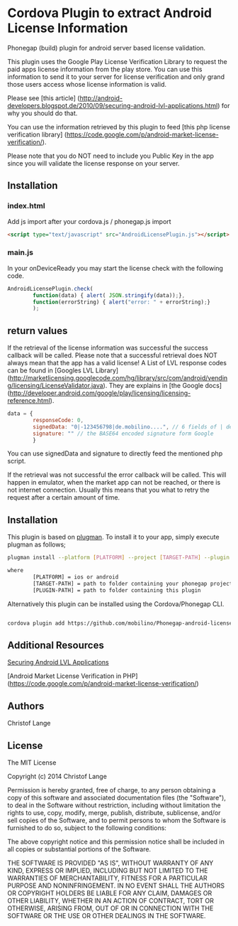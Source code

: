 Cordova Plugin to extract Android License Information
===============================

Phonegap (build) plugin for android server based license validation.

This plugin uses the Google Play License Verification Library to request the paid apps license information from the play store. You can use this information to send it to your server for license verification and only grand those users access whose license information is valid.

Please see [this article] (http://android-developers.blogspot.de/2010/09/securing-android-lvl-applications.html) for why you should do that.

You can use the information retrieved by this plugin to feed [this php license verification library] (https://code.google.com/p/android-market-license-verification/).

Please note that you do NOT need to include you Public Key in the app since you will validate the license response on your server.

## Installation

### index.html

Add js import after your cordova.js / phonegap.js import
```html
<script type="text/javascript" src="AndroidLicensePlugin.js"></script>
```

### main.js

In your onDeviceReady you may start the license check with the following code.

```js
AndroidLicensePlugin.check(
        function(data) { alert( JSON.stringify(data));},
        function(errorString) { alert("error: " + errorString);}
        );
```

## return values

If the retrieval of the license information was successful the success callback will be called. Please note that a successful retrieval does NOT always mean that the app has a valid license! A List of LVL response codes can be found in [Googles LVL Library] (http://marketlicensing.googlecode.com/hg/library/src/com/android/vending/licensing/LicenseValidator.java). They are explains in [the Google docs] (http://developer.android.com/google/play/licensing/licensing-reference.html).
```js
data = {
        responseCode: 0,
        signedData: "0|-123456798|de.mobilino....", // 6 fields of | delimiter data
        signature: "" // the BASE64 encoded signature form Google
        } 
```
You can use signedData and signature to directly feed the mentioned php script.


If the retrieval was not successful the error callback will be called. This will happen in emulator, when the market app can not be reached, or there is not internet connection. Usually this means that you what to retry the request after a certain amount of time.

## Installation
This plugin is based on [plugman](https://github.com/apache/cordova-plugman). To install it to your app,
simply execute plugman as follows;

```sh
plugman install --platform [PLATFORM] --project [TARGET-PATH] --plugin [PLUGIN-PATH]

where
        [PLATFORM] = ios or android
        [TARGET-PATH] = path to folder containing your phonegap project
        [PLUGIN-PATH] = path to folder containing this plugin
```

Alternatively this plugin can be installed using the Cordova/Phonegap CLI.


```sh

cordova plugin add https://github.com/mobilino/Phonegap-android-license-plugin.git


```

## Additional Resources

[Securing Android LVL Applications](http://android-developers.blogspot.de/2010/09/securing-android-lvl-applications.html)

[Android Market License Verification in PHP] (https://code.google.com/p/android-market-license-verification/)

## Authors ##

Christof Lange

## License ##

The MIT License

Copyright (c) 2014 Christof Lange

Permission is hereby granted, free of charge, to any person obtaining a copy
of this software and associated documentation files (the "Software"), to deal
in the Software without restriction, including without limitation the rights
to use, copy, modify, merge, publish, distribute, sublicense, and/or sell
copies of the Software, and to permit persons to whom the Software is
furnished to do so, subject to the following conditions:

The above copyright notice and this permission notice shall be included in
all copies or substantial portions of the Software.

THE SOFTWARE IS PROVIDED "AS IS", WITHOUT WARRANTY OF ANY KIND, EXPRESS OR
IMPLIED, INCLUDING BUT NOT LIMITED TO THE WARRANTIES OF MERCHANTABILITY,
FITNESS FOR A PARTICULAR PURPOSE AND NONINFRINGEMENT. IN NO EVENT SHALL THE
AUTHORS OR COPYRIGHT HOLDERS BE LIABLE FOR ANY CLAIM, DAMAGES OR OTHER
LIABILITY, WHETHER IN AN ACTION OF CONTRACT, TORT OR OTHERWISE, ARISING FROM,
OUT OF OR IN CONNECTION WITH THE SOFTWARE OR THE USE OR OTHER DEALINGS IN
THE SOFTWARE.
